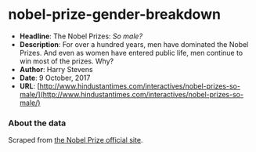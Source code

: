 # nobel-prize-gender-breakdown
- **Headline**: The Nobel Prizes: _So male?_
- **Description**: For over a hundred years, men have dominated the Nobel Prizes. And even as women have entered public life, men continue to win most of the prizes. Why?
- **Author**: Harry Stevens
- **Date**: 9 October, 2017
- **URL**: [http://www.hindustantimes.com/interactives/nobel-prizes-so-male/](http://www.hindustantimes.com/interactives/nobel-prizes-so-male/)

### About the data
Scraped from [the Nobel Prize official site](https://www.nobelprize.org/nobel_prizes/lists/all/).